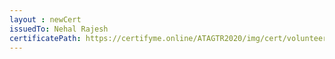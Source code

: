 ```yaml
--- 
layout : newCert 
issuedTo: Nehal Rajesh
certificatePath: https://certifyme.online/ATAGTR2020/img/cert/volunteer/NehalRajesh_2b388.png
--- 
```

